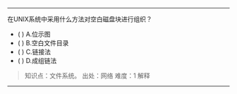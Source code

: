 ---
在UNIX系统中采用什么方法对空白磁盘块进行组织？
- ( ) A.位示图 
- ( ) B.空白文件目录 
- ( ) C.链接法 
- ( ) D.成组链法

> 知识点：文件系统。
> 出处：网络
> 难度：1
> 解释

---